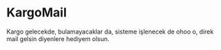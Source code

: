 # KargoMail
Kargo gelecekde, bulamayacaklar da, sisteme işlenecek de ohoo o, direk mail gelsin diyenlere hediyem olsun.
